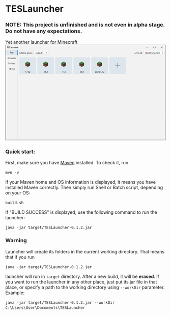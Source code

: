 # TESLauncher

### NOTE: This project is unfinished and is not even in alpha stage. Do not have any expectations.

Yet another launcher for Minecraft 
![images/Screenshot.png](images/Screenshot.png)

### Quick start:
First, make sure you have [Maven](https://maven.apache.org/) installed. To check it, run
```shell
mvn -v
```
If your Maven home and OS information is displayed, it means you have installed Maven correctly. Then simply run Shell or Batch script, depending on your OS:
```shell
build.sh
```
If "BUILD SUCCESS" is displayed, use the following command to run the launcher:
```shell
java -jar target/TESLauncher-0.1.2.jar
```

### Warning
Launcher will create its folders in the current working directory. That means that if you run <br>
```shell
java -jar target/TESLauncher-0.1.2.jar
```
launcher will run in `target` directory. After a new build, it will be <strong>erased</strong>. If you want to run the launcher in any other place,
just put its jar file in that place, or specify a path to the working directory using `--workDir` parameter. <br>
Example:
```shell
java -jar target/TESLauncher-0.1.2.jar --workDir C:\Users\User\Documents\TESLauncher
```